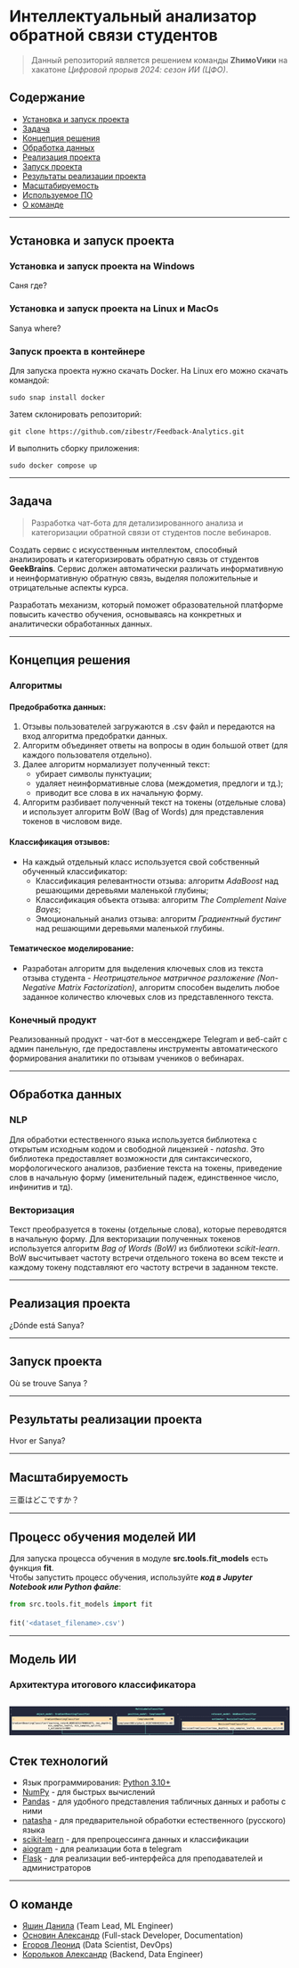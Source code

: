 # Интеллектуальный анализатор обратной связи студентов
> Данный репозиторий является решением команды **ZhимоVики** на хакатоне *Цифровой прорыв 2024: сезон ИИ (ЦФО)*.

## Содержание

- [Установка и запуск проекта](#установка-и-запуск-проекта)
- [Задача](#Задача)
- [Концепция решения](#Концепция-решения)
- [Обработка данных](#Обработка-данных)
- [Реализация проекта](#Реализация-проекта)
- [Запуск проекта](#Запуск-проекта)
- [Результаты реализации проекта](#Результаты-реализации-проекта)
- [Масштабируемость](#Масштабируемость)
- [Используемое ПО](#Используемое-ПО)
- [О команде](#О-команде)

---

## Установка и запуск проекта
### Установка и запуск проекта на Windows
Саня где?
### Установка и запуск проекта на Linux и MacOs
Sanya where?
### Запуск проекта в контейнере

Для запуска проекта нужно скачать Docker. На Linux его можно скачать командой:
```shell
sudo snap install docker
```
Затем склонировать репозиторий:
```shell
git clone https://github.com/zibestr/Feedback-Analytics.git
```
И выполнить сборку приложения:
```shell
sudo docker compose up
```

---

## Задача
> Разработка чат-бота для детализированного анализа и категоризации обратной связи от студентов после вебинаров.

Создать сервис с искусственным интеллектом, способный анализировать и категоризировать обратную связь от студентов **GeekBrains**. Сервис должен автоматически различать информативную и неинформативную обратную связь, выделяя положительные и отрицательные аспекты курса.

Разработать механизм, который поможет образовательной платформе повысить качество обучения, основываясь на конкретных и аналитически обработанных данных.

---

## Концепция решения
### Алгоритмы

#### Предобработка данных:
1. Отзывы пользователей загружаются в .csv файл и передаются на вход алгоритма предобратки данных.
2. Алгоритм объединяет ответы на вопросы в один большой ответ (для каждого пользователя отдельно).
3. Далее алгоритм нормализует полученный текст:
    - убирает символы пунктуации;
    - удаляет неинформативные слова (междометия, предлоги и тд.);
    - приводит все слова в их начальную форму.
4. Алгоритм разбивает полученный текст на токены (отдельные слова) и использует алгоритм BoW (Bag of Words) для представления токенов в числовом виде.

#### Классификация отзывов:
- На каждый отдельный класс используется свой собственный обученный классификатор:
    - Классификация релевантности отзыва: алгоритм *AdaBoost* над решающими деревьями маленькой глубины;
    - Классификация объекта отзыва: алгоритм *The Complement Naive Bayes*;
    - Эмоциональный анализ отзыва: алгоритм *Градиентный бустинг* над решающими деревьями маленькой глубины.

#### Тематическое моделирование:
- Разработан алгоритм для выделения ключевых слов из текста отзыва студента - *Неотрицательное матричное разложение (Non-Negative Matrix Factorization)*, алгоритм способен выделить любое заданное количество ключевых слов из представленного текста.

### Конечный продукт
Реализованный продукт - чат-бот в мессенджере Telegram и веб-сайт с админ панельную, где предоставлены инструменты автоматического формирования аналитики по отзывам учеников о вебинарах.

---

## Обработка данных

### NLP

Для обработки естественного языка используется библиотека с открытым исходным кодом и свободной лицензией - *natasha*. Это библиотека предоставляет возможности для синтаксического, морфологического анализов, разбиение текста на токены, приведение слов в начальную форму (именительный падеж, единственное число, инфинитив и тд).

### Векторизация

Текст преобразуется в токены (отдельные слова), которые переводятся в начальную форму. Для векторизации полученных токенов используется алгоритм *Bag of Words (BoW)* из библиотеки *scikit-learn*. BoW высчитывает частоту встречи отдельного токена во всем тексте и каждому токену подставляют его частоту встречи в заданном тексте.

---

## Реализация проекта

¿Dónde está Sanya?

---

## Запуск проекта

Où se trouve Sanya ?

---

## Результаты реализации проекта

Hvor er Sanya?

---

## Масштабируемость

三亜はどこですか？

---

## Процесс обучения моделей ИИ

Для запуска процесса обучения в модуле **src.tools.fit_models** есть функция **fit**.\
Чтобы запустить процесс обучения, используйте ***код в Jupyter Notebook или Python файле***:
```python
from src.tools.fit_models import fit

fit('<dataset_filename>.csv')
```
---

## Модель ИИ

### Архитектура итогового классификатора
![Best Classifier in the World](/data/model_repr.png "MultiLabelsClassifier")
---

## Стек технологий
+ Язык программирования: [Python 3.10+](https://www.python.org/)
+ [NumPy](https://numpy.org/) - для быстрых вычислений
+ [Pandas](https://pandas.pydata.org/) - для удобного представления табличных данных и работы с ними
+ [natasha](https://natasha.github.io/) - для предварительной обработки естественного (русского) языка
+ [scikit-learn](https://scikit-learn.org/stable/) - для препроцессинга данных и классификации
+ [aiogram](https://aiogram.dev/) - для реализации бота в telegram
+ [Flask](https://flask.palletsprojects.com/en/3.0.x/) - для реализации веб-интерфейса для преподавателей и администраторов

---

## О команде
- [Яшин Данила](https://github.com/zibestr) (Team Lead, ML Engineer)
- [Основин Александр](https://github.com/PyAlexOs) (Full-stack Developer, Documentation)
- [Егоров Леонид](https://github.com/Grander78498) (Data Scientist, DevOps)
- [Корольков Александр](https://github.com/adkorolkov) (Backend, Data Engineer)
